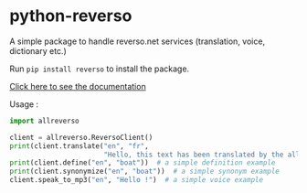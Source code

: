 # python-reverso
A simple package to handle reverso.net services (translation, voice, dictionary etc.)

Run `pip install reverso` to install the package.

[Click here to see the documentation](https://github.com/PetitPotiron/python-reverso/)

Usage :

```python
import allreverso

client = allreverso.ReversoClient()
print(client.translate("en", "fr",
                       "Hello, this text has been translated by the allreverso package in python."))  # a simple translation example
print(client.define("en", "boat"))  # a simple definition example
print(client.synonymize("en", "boat"))  # a simple synonym example
client.speak_to_mp3("en", "Hello !")  # a simple voice example

```
